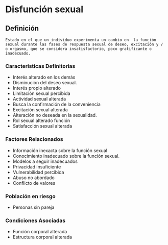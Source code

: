# Disfunción sexual
## Definición
	Estado en el que un individuo experimenta un cambio en  la función sexual durante las fases de respuesta sexual de deseo, excitación y / o orgasmo, que se considera insatisfactorio, poco gratificante o inadecuado.

### Caracteristicas Definitorias
- Interés alterado en los demás  
- Disminución del deseo sexual.  
- Interés propio alterado  
- Limitación sexual percibida  
- Actividad sexual alterada  
- Busca la confirmación de la 
conveniencia  
- Excitación sexual alterada  
- Alteración no deseada en la 
sexualidad.  
- Rol sexual alterado   función    
- Satisfacción sexual alterada  
 


### Factores Relacionados
- Información inexacta sobre la 
función sexual   
- Conocimiento inadecuado sobre la 
función sexual.   
- Modelos a seguir inadecuados   
- Privacidad insuficiente   
- Vulnerabilidad percibida   
- Abuso no abordado   
- Conflicto de valores

### Población en riesgo
- Personas sin pareja

### Condiciones Asociadas
- Función corporal alterada 
- Estructura corporal alterada

